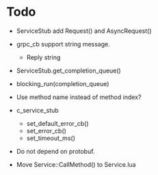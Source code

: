 # Todo

* ServiceStub add Request() and AsyncRequest()
* grpc_cb support string message.
	+ Reply string

* ServiceStub.get_completion_queue()
* blocking_run(completion_queue)

* Use method name instead of method index?

* c_service_stub
	+ set_default_error_cb()
	+ set_error_cb()
	+ set_timeout_ms()
	
* Do not depend on protobuf.
* Move Service::CallMethod() to Service.lua